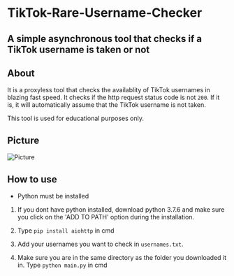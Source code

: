 # TikTok-Rare-Username-Checker
## A simple asynchronous tool that checks if a TikTok username is taken or not

## About
It is a proxyless tool  that checks the availablity of TikTok usernames in blazing fast
speed. It checks if the http request status code is not ```200```. If it is, it will automatically assume that the TikTok username is not taken. 

This tool is used for educational purposes only. 

## Picture
![Picture](https://i.ibb.co/Nxv536d/Screenshot-156.png)

## How to use
- Python must be installed

1. If you dont have python installed, download python 3.7.6
and make sure you click on the 'ADD TO PATH' option during
the installation.

2. Type ```pip install aiohttp``` in cmd

3.  Add your usernames you want to check in ```usernames.txt```.

4.  Make sure you are in the same directory as the folder you downloaded it in. Type
```python main.py``` in cmd
